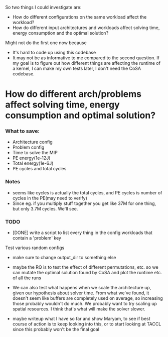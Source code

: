 So two things I could investigate are:
- How do different configurations on the same workload affect the workload?
- How do different input architectures and workloads affect solving time, energy consumption and the optimal solution?

Might not do the first one now because
- It's hard to code up using this codebase
- It may not be as informative to me compared to the second question. If my goal is to figure out how different things are affecting the runtime of a kernel, I can make my own tests later, I don't need the CoSA codebase.

# How do different arch/problems affect solving time, energy consumption and optimal solution?

### What to save:
- Architecture config
- Problem config
- Time to solve the MIP
- PE energy(1e-12J)
- Total energy(1e-6J)
- PE cycles and total cycles

### Notes
- seems like cycles is actually the total cycles, and PE cycles is number of cycles in the PE(may need to verify)
- Since eg. if you multiply stuff together you get like 37M for one thing, but only 3.7M cycles. We'll see.

### TODO
- [DONE] write a script to list every thing in the config workloads that contain a 'problem' key

Test various random configs
- make sure to change output_dir to something else
- maybe the RQ is to test the effect of different permutations, etc. so we can mutate the optimal solution found by CoSA and plot the runtime etc. of all the runs
- We can also test what happens when we scale the architecture up, given our hypothesis about solver time. From what we've found, it doesn't seem like buffers are completely used on average, so increasing those probably wouldn't do much. We probably want to try scaling up spatial resources. I think that's what will make the solver slower.

- maybe writeup what I have so far and show Maryam, to see if best course of action is to keep looking into this, or to start looking at TACCL since this probably won't be the final goal